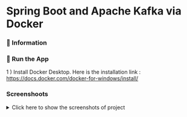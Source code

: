 # Spring Boot and Apache Kafka via Docker

### 📖 Information

### 🔨 Run the App

1 ) Install Docker Desktop. Here is the installation link : https://docs.docker.com/docker-for-windows/install/

### Screenshoots

<details>
<summary>Click here to show the screenshots of project</summary>
<table style="border: 0px;">
  <tr>
     <td align="center"> Figure 1 </td>
     <td align="center"> Figure 2 </td>
     <td align="center"> Figure 3 </td>
  </tr>
  <tr>
    <td><img width="800" height="600" src =""></td>
    <td><img width="800" height="600" src =""></td>
    <td><img width="800" height="600" src =""></td>
  </tr>
  <tr>
     <td align="center"> Figure 4 </td>
     <td align="center"> Figure 5 </td>
     <td align="center"> Figure 6 </td>
  </tr>
  <tr>
    <td><img width="800" height="600" src =""></td>
    <td><img width="800" height="600" src =""></td>
    <td><img width="800" height="600" src ="/"></td>
  </tr>
  <tr>
     <td align="center"> Figure 7 </td>
     <td align="center"> Figure 8 </td>
     <td align="center"> Figure 9 </td>
  </tr>
  <tr>
    <td><img width="800" height="600" src =""></td>
    <td><img width="800" height="600" src =""></td>
    <td><img width="800" height="600" src =""></td>
  </tr>
</table>
</details>